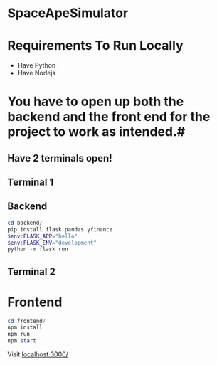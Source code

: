 # SpaceApeSimulator

# Requirements To Run Locally

- Have Python
- Have Nodejs

# You have to open up both the backend and the front end for the project to work as intended.#

## Have 2 terminals open!

## Terminal 1

## Backend

```ps1
cd backend/
pip install flask pandas yfinance
$env:FLASK_APP="hello"
$env:FLASK_ENV="development"
python -m flask run
```

## Terminal 2

# Frontend

```ps1
cd frontend/
npm install
npm run
npm start
```

Visit [localhost:3000/](https://localhost:3000/)
